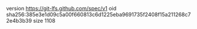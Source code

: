 version https://git-lfs.github.com/spec/v1
oid sha256:385e3e1d09c5a00f660813c6d1225eba9691735f2408f15a211268c72e4b3b39
size 1108
